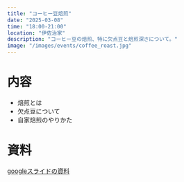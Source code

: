 ```yaml
---
title: "コーヒー豆焙煎"
date: "2025-03-08"
time: "18:00-21:00"
location: "伊佐治家"
description: "コーヒー豆の焙煎、特に欠点豆と焙煎深さについて。"
image: "/images/events/coffee_roast.jpg"
---
```


# 内容
- 焙煎とは
- 欠点豆について
- 自家焙煎のやりかた


# 資料
[googleスライドの資料](https://docs.google.com/presentation/d/1WiFTHgDf26xNKFwMg8CmKrhyygEfsRQ0A21Ha6TURlI/edit?usp=drive_link)
